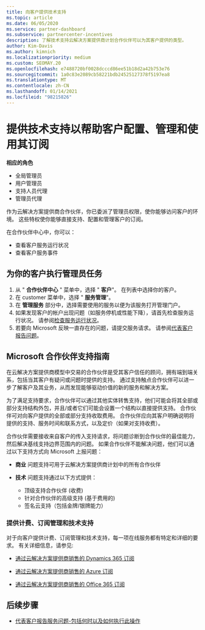 ```yaml
---
title: 向客户提供技术支持
ms.topic: article
ms.date: 06/05/2020
ms.service: partner-dashboard
ms.subservice: partnercenter-incentives
description: 了解技术支持云解决方案提供商计划合作伙伴可以为其客户提供的类型。
author: Kim-Davis
ms.author: kimnich
ms.localizationpriority: medium
ms.custom: SEOMAY.20
ms.openlocfilehash: e7488720bf0028dcccd86ee51b18d2a42b753e76
ms.sourcegitcommit: 1a0c83e2089cb58221bdb24525127378f5197ea8
ms.translationtype: MT
ms.contentlocale: zh-CN
ms.lasthandoff: 01/14/2021
ms.locfileid: "98215826"
---
```

# <a name="provide-technical-support-to-help-customers-configure-manage-and-use-their-subscriptions"></a>提供技术支持以帮助客户配置、管理和使用其订阅


**相应的角色**

- 全局管理员
- 用户管理员
- 支持人员代理
- 管理员代理

作为云解决方案提供商合作伙伴，你已委派了管理员权限，使你能够访问客户的环境。 这些特权使你能够直接支持、配置和管理客户的订阅。

在合作伙伴中心中，你可以：

- 查看客户服务运行状况
- 查看客户服务事件

## <a name="perform-admin-tasks-for-your-customers"></a>为你的客户执行管理员任务

1. 从 " **合作伙伴中心** " 菜单中，选择 " **客户**"。 在列表中选择你的客户。
2. 在 customer 菜单中，选择 " **服务管理**"。
3. 在 **管理服务** 部分中，选择需要使用的服务以便为该服务打开管理门户。
4. 如果发现客户的帐户出现问题（如服务停机或性能下降），请首先检查服务运行状况。 请参阅[检查服务运行状况](check-service-health.md)。
5. 若要向 Microsoft 反映一直存在的问题，请提交服务请求。 请参阅[代表客户报告问题](report-problems-on-behalf-of-a-customer.md)。

## <a name="microsoft-partner-support-guidance"></a>Microsoft 合作伙伴支持指南

在云解决方案提供商模型中交易的合作伙伴是受其客户信任的顾问，拥有端到端关系，包括当其客户有疑问或问题时提供的支持。 通过支持触点合作伙伴可以进一步了解客户及其业务，从而发现能够驱动价值的新的服务和解决方案。

为了满足支持要求，合作伙伴可以通过其他实体转售支持，他们可能会将其全部或部分支持结构外包，并且/或者它们可能会设置一个结构以直接提供支持。  合作伙伴可对向客户提供的全部或部分支持收取费用。 合作伙伴应向其客户明确说明将提供的支持、服务时间和联系方式，以及定价（如果对支持收费）。 

合作伙伴需要接收来自客户的传入支持请求，将问题诊断到合作伙伴的最佳能力，然后解决基线支持边界范围内的问题。 如果合作伙伴不能解决问题，他们可以通过以下支持方式向 Microsoft 上报问题：

- **商业** 问题支持可用于云解决方案提供商计划中的所有合作伙伴

- **技术** 问题支持通过以下方式提供：

  - 顶级支持合作伙伴 (收费) 
  - 针对合作伙伴的高级支持 (基于费用的) 
  - 签名云支持（包括金牌/银牌能力）

### <a name="providing-billing-subscription-management-and-technical-support"></a>提供计费、订阅管理和技术支持 

对于向客户提供计费、订阅管理和技术支持，每一项在线服务都有特定和详细的要求。 有关详细信息，请参见:

- [通过云解决方案提供商销售的 Dynamics 365 订阅](https://www.microsoftpartnercommunity.com/t5/CSP/Microsoft-Partner-Support-Guidance/m-p/5262#M30)

- [通过云解决方案提供商销售的 Azure 订阅](https://www.microsoftpartnercommunity.com/t5/CSP/Microsoft-Partner-Support-Guidance/m-p/5263#M31)

- [通过云解决方案提供商销售的 Office 365 订阅](https://www.microsoftpartnercommunity.com/t5/CSP/Microsoft-Partner-Support-Guidance/m-p/5264#M32)

## <a name="next-steps"></a>后续步骤

- [代表客户报告服务问题-包括何时以及如何执行此操作](report-problems-on-behalf-of-a-customer.md)